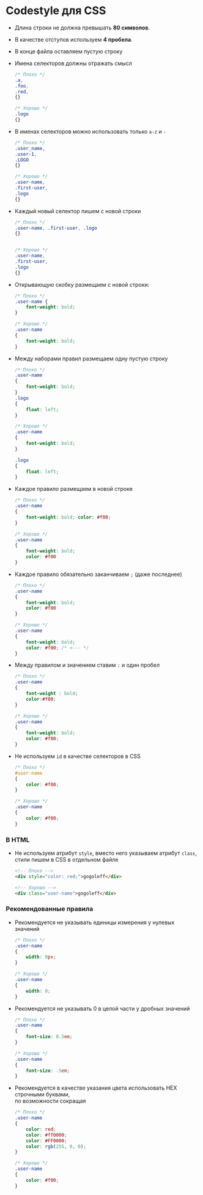 # Codestyle для CSS

* Длина строки не должна превышать **80 символов**.

* В качестве отступов используем **4 пробела**.

* В конце файла оставляем пустую строку

* Имена селекторов должны отражать смысл

    ```css
    /* Плохо */
    .a,
    .foo,
    .red,
    {}

    /* Хорошо */
    .logo
    {}
    ```

* В именах селекторов можно использовать только `a-z` и `-`

    ```css
    /* Плохо */
    .user_name,
    .user-1,
    .LOGO
    {}

    /* Хорошо */
    .user-name,
    .first-user,
    .logo
    {}
    ```

* Каждый новый селектор пишем с новой строки

    ```css
    /* Плохо */
    .user-name, .first-user, .logo
    {}


    /* Хорошо */
    .user-name,
    .first-user,
    .logo
    {}
    ```

* Открывающую скобку размещаем с новой строки:

    ```css
    /* Плохо */
    .user-name {
        font-weight: bold;
    }

    /* Хорошо */
    .user-name
    {
        font-weight: bold;
    }
    ```

* Между наборами правил размещаем одну пустую строку

    ```css
    /* Плохо */
    .user-name
    {
        font-weight: bold;
    }
    .logo
    {
        float: left;
    }

    /* Хорошо */
    .user-name
    {
        font-weight: bold;
    }

    .logo
    {
        float: left;
    }
    ```

* Каждое правило размещаем в новой строке

    ```css
    /* Плохо */
    .user-name
    {
        font-weight: bold; color: #f00;
    }

    /* Хорошо */
    .user-name
    {
        font-weight: bold;
        color: #f00
    }
    ```


* Каждое правило обязательно заканчиваем `;` (даже последнее)

    ```css
    /* Плохо */
    .user-name
    {
        font-weight: bold;
        color: #f00
    }

    /* Хорошо */
    .user-name
    {
        font-weight: bold;
        color: #f00; /* <--- */
    }
    ```

* Между правилом и значением ставим `:` и один пробел

    ```css
    /* Плохо */
    .user-name
    {
        font-weight : bold;
        color:#f00;
    }

    /* Хорошо */
    .user-name
    {
        font-weight: bold;
        color: #f00;
    }
    ```

* Не используем `id` в качестве селекторов в CSS

    ```css
    /* Плохо */
    #user-name
    {
        color: #f00;
    }

    /* Хорошо */
    .user-name
    {
        color: #f00;
    }
    ```

### В HTML

* Не используем атрибут `style`, вместо него указываем атрибут `class`,
  стили пишем в CSS в отдельном файле

    ```html
    <!-- Плохо -->
    <div style="color: red;">gogoleff</div>

    <!-- Хорошо -->
    <div class="user-name">gogoleff</div>
    ```

### Рекомендованные правила

* Рекомендуется не указывать единицы измерения у нулевых значений

    ```css
    /* Плохо */
    .user-name
    {
        width: 0px;
    }

    /* Хорошо */
    .user-name
    {
        width: 0;
    }
    ```
* Рекомендуется не указывать 0 в целой части у дробных значений

    ```css
    /* Плохо */
    .user-name
    {
        font-size: 0.5em;
    }

    /* Хорошо */
    .user-name
    {
        font-size: .5em;
    }
    ```

* Рекомендуется в качестве указания цвета использовать HEX строчными буквами,  
  по возможности сокращая

    ```css
    /* Плохо */
    .user-name
    {
        color: red;
        color: #ff0000;
        color: #FF0000;
        color: rgb(255, 0, 0);
    }

    /* Хорошо */
    .user-name
    {
        color: #f00;
    }
    ```
